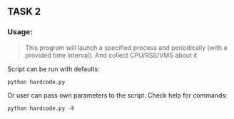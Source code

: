 ## TASK 2

### Usage:
> This program will launch a specified process and periodically (with a provided time interval).
> And collect CPU/RSS/VMS about it

Script can be run with defaults:
```
python hardcode.py
```
Or user can pass own parameters to the script.
Check help for commands:
```
python hardcode.py -h
```

